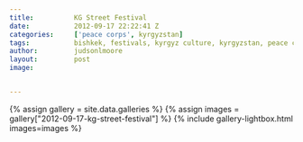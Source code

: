 ```yaml
---
title:			KG Street Festival
date:			2012-09-17 22:22:41 Z
categories:		['peace corps', kyrgyzstan]
tags:			bishkek, festivals, kyrgyz culture, kyrgyzstan, peace corps, street festival
author:			judsonlmoore
layout:			post
image:			


---
```


{% assign gallery = site.data.galleries %}
{% assign images = gallery["2012-09-17-kg-street-festival"] %}
{% include gallery-lightbox.html images=images %}
